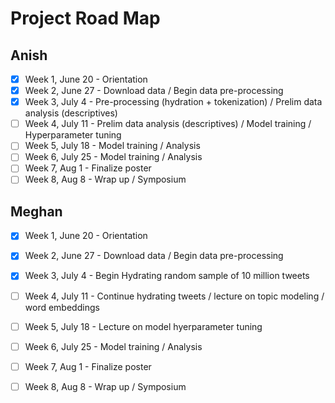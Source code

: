 # Project Road Map

## Anish

- [x] Week 1, June 20 - Orientation
- [x] Week 2, June 27 - Download data / Begin data pre-processing
- [X] Week 3, July 4 - Pre-processing (hydration + tokenization) / Prelim data analysis (descriptives)
- [ ] Week 4, July 11 - Prelim data analysis (descriptives) / Model training / Hyperparameter tuning
- [ ] Week 5, July 18 - Model training / Analysis 
- [ ] Week 6, July 25 - Model training / Analysis
- [ ] Week 7, Aug 1 - Finalize poster
- [ ] Week 8, Aug 8 - Wrap up / Symposium 

## Meghan

- [x] Week 1, June 20 - Orientation
- [x] Week 2, June 27 - Download data / Begin data pre-processing
- [X] Week 3, July 4 - Begin Hydrating random sample of 10 million tweets
- [ ] Week 4, July 11 - Continue hydrating tweets / lecture on topic modeling / word embeddings
- [ ] Week 5, July 18 - Lecture on model hyerparameter tuning 
- [ ] Week 6, July 25 - Model training / Analysis
- [ ] Week 7, Aug 1 - Finalize poster
- [ ] Week 8, Aug 8 - Wrap up / Symposium 

